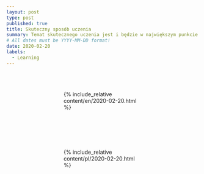 ```yaml
---
layout: post
type: post
published: true
title: Skuteczny sposób uczenia
summary: Temat skutecznego uczenia jest i będzie w największym punkcie zainteresowania. Mając dostęp do Internetu (np. forów) zdarza się nam szukać przepisu na to jak w krótkim czasie skutecznie zdobywać wiedzę z danej dziedziny. Jedni oferują specjalne, zazwyczaj płatne kursy, inni zalecają sprawdzić czy jest się wzrokowcem czy słuchowcem. Sprawdź propozycję z wpisu :)
# All dates must be YYYY-MM-DD format!
date: 2020-02-20
labels:
  - Learning
---
```


<div class="ui top attached tabular menu">
  <span class="iconify icon-30" data-icon="pixelarticons:code" style="color: white; margin: auto 15px;"></span>

<a class="item active" data-tab="first"><span class="iconify icon-20" data-icon="twemoji:flag-england"></span></a>
<a class="item" data-tab="second"><span class="iconify icon-20" data-icon="emojione-v1:flag-for-poland"></span></a>

</div>

<!--
****************************************
ENGLISH TAB
****************************************
-->
<div class="ui bottom attached tab segment active mb-5" data-tab="first" style="padding: 50px 150px;">
  {% include_relative content/en/2020-02-20.html %}
</div>

<!--
****************************************
POLISH TAB
****************************************
-->
<div class="ui bottom attached tab segment mb-5" data-tab="second" style="padding: 50px 150px;">
  {% include_relative content/pl/2020-02-20.html %}
</div>
